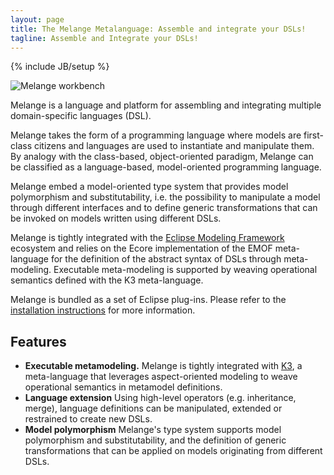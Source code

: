 ```yaml
---
layout: page
title: The Melange Metalanguage: Assemble and integrate your DSLs!
tagline: Assemble and Integrate your DSLs!
---
```

{% include JB/setup %}

![Melange workbench](../images/melange.png)

Melange is a language and platform for assembling and integrating multiple domain-specific languages (DSL).

Melange takes the form of a programming language where models are first-class citizens and languages are used to instantiate and manipulate them. By analogy with the class-based, object-oriented paradigm, Melange can be classified as a language-based, model-oriented programming language.

Melange embed a model-oriented type system that provides model polymorphism and substitutability, i.e. the possibility to manipulate a model through different interfaces and to define generic transformations that can be invoked on models written using different DSLs.

Melange is tightly integrated with the [Eclipse Modeling Framework](https://www.eclipse.org/modeling/emf/) ecosystem and relies on the Ecore implementation of the EMOF meta-language for the definition of the abstract syntax of DSLs through meta-modeling. Executable meta-modeling is supported by weaving operational semantics defined with the K3 meta-language.

Melange is bundled as a set of Eclipse plug-ins. Please refer to the [installation instructions](../download.html) for more information.

## Features

* __Executable metamodeling.__ Melange is tightly integrated with [K3](), a meta-language that leverages aspect-oriented modeling to weave operational semantics in metamodel definitions.
* __Language extension__ Using high-level operators (e.g. inheritance, merge), language definitions can be manipulated, extended or restrained to create new DSLs.
* __Model polymorphism__ Melange's type system supports model polymorphism and substitutability, and the definition of generic transformations that can be applied on models originating from different DSLs.
